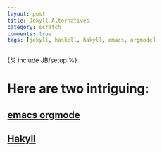 ```yaml
---
layout: post
title: Jekyll Alternatives
category: scratch
comments: true
tags: [jekyll, haskell, hakyll, emacs, orgmode]
---
```

{% include JB/setup %}
# Here are two intriguing:
## [emacs orgmode](https://orgmode.org/worg/org-tutorials/org-jekyll.html)
## [Hakyll](https://jaspervdj.be/hakyll/tutorials/github-pages-tutorial.html)
